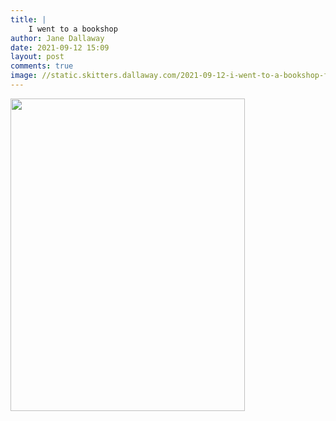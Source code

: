 ```yaml
---
title: |
    I went to a bookshop
author: Jane Dallaway
date: 2021-09-12 15:09
layout: post
comments: true
image: //static.skitters.dallaway.com/2021-09-12-i-went-to-a-bookshop-fullsize-0.jpeg
---
```




<a href="//static.skitters.dallaway.com/2021-09-12-i-went-to-a-bookshop-fullsize-0.jpeg"><img src="//static.skitters.dallaway.com/2021-09-12-i-went-to-a-bookshop-thumb-0.jpeg" width="375" height="500"></a>

